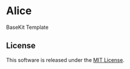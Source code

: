 Alice
=====

BaseKit Template

License
-------

This software is released under the [MIT License](http://www.opensource.org/licenses/MIT).
